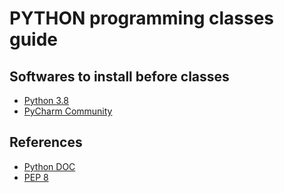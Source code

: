 # PYTHON programming classes guide  

## Softwares to install before classes  
*  [Python 3.8](https://www.python.org/downloads/)  
*  [PyCharm Community](https://www.jetbrains.com/pycharm/download/)  


## References  
*  [Python DOC](https://docs.python.org/3/)  
*  [PEP 8](https://www.python.org/dev/peps/pep-0008/)  
 
